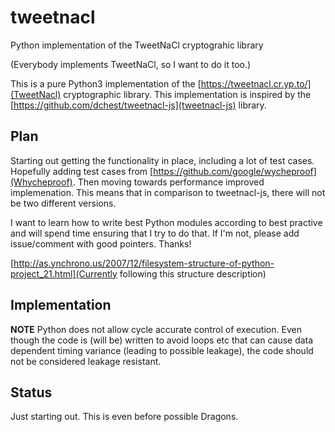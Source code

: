 # tweetnacl
Python implementation of the TweetNaCl cryptograhic library

(Everybody implements TweetNaCl, so I want to do it too.)

This is a pure Python3 implementation of the
[https://tweetnacl.cr.yp.to/](TweetNacl) cryptographic library. This
implementation is inspired by the
[https://github.com/dchest/tweetnacl-js](tweetnacl-js) library.


## Plan

Starting out getting the functionality in place, including a lot of test
cases. Hopefully adding test cases from
[https://github.com/google/wycheproof](Whycheproof). Then moving towards
performance improved implemenation. This means that in comparison to
tweetnacl-js, there will not be two different versions.

I want to learn how to write best Python modules according to best
practive and will spend time ensuring that I try to do that. If I'm not,
please add issue/comment with good pointers. Thanks!

[http://as.ynchrono.us/2007/12/filesystem-structure-of-python-project_21.html](Currently
following this structure description)


## Implementation

**NOTE** Python does not allow cycle accurate control of execution. Even
though the code is (will be) written to avoid loops etc that can cause
data dependent timing variance (leading to possible leakage), the code
should not be considered leakage resistant.


## Status

Just starting out. This is even before possible Dragons.

